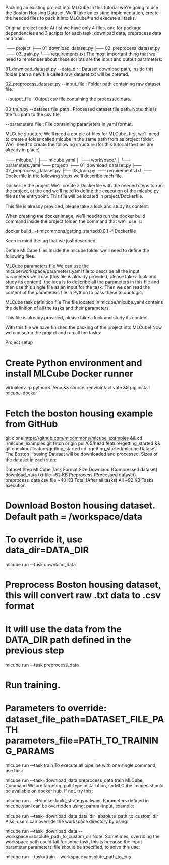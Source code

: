 Packing an existing project into MLCube
In this tutorial we're going to use the Boston Housing Dataset. We'll take an existing implementation, create the needed files to pack it into MLCube® and execute all tasks.

Original project code
At fist we have only 4 files, one for package dependencies and 3 scripts for each task: download data, preprocess data and train.

├── project
    ├── 01_download_dataset.py
    ├── 02_preprocess_dataset.py
    ├── 03_train.py
    └── requirements.txt
The most important thing that we need to remember about these scripts are the input and output parameters:

01_download_dataset.py
--data_dir : Dataset download path, inside this folder path a new file called raw_dataset.txt will be created.

02_preprocess_dataset.py
--input_file : Folder path containing raw dataset file.

--output_file : Output csv file containing the processed data.

03_train.py
--dataset_file_path : Processed dataset file path. Note: this is the full path to the csv file.

--parameters_file : File containing parameters in yaml format.

MLCube structure
We'll need a couple of files for MLCube, first we'll need to create a folder called mlcube in the same path from as project folder. We'll need to create the following structure (for this tutorial the files are already in place)

├── mlcube/
│   ├── mlcube.yaml
│   └── workspace/
│       └── parameters.yaml
└── project/
    ├── 01_download_dataset.py
    ├── 02_preprocess_dataset.py
    ├── 03_train.py
    ├── requirements.txt
    └── Dockerfile
In the following steps we'll describe each file.

Dockerize the project
We'll create a Dockerfile with the needed steps to run the project, at the end we'll need to define the execution of the mlcube.py file as the entrypoint. This file will be located in project/Dockerfile.

This file is already provided, please take a look and study its content.

When creating the docker image, we'll need to run the docker build command inside the project folder, the command that we'll use is:

docker build . -t mlcommons/getting_started:0.0.1 -f Dockerfile

Keep in mind the tag that we just described.

Define MLCube files
Inside the mlcube folder we'll need to define the following files.

MLCube parameters file
We can use the mlcube/workspace/parameters.yaml file to describe all the input parameters we'll use (this file is already provided, please take a look and study its content), the idea is to describe all the parameters in this file and then use this single file as an input for the task. Then we can read the content of the parameters file in Python to pass these to our logic.

MLCube task definition file
The file located in mlcube/mlcube.yaml contains the definition of all the tasks and their parameters.

This file is already provided, please take a look and study its content.

With this file we have finished the packing of the project into MLCube! Now we can setup the project and run all the tasks.

Project setup
# Create Python environment and install MLCube Docker runner 
virtualenv -p python3 ./env && source ./env/bin/activate && pip install mlcube-docker

# Fetch the boston housing example from GitHub
git clone https://github.com/mlcommons/mlcube_examples && cd ./mlcube_examples
git fetch origin pull/65/head:feature/getting_started && git checkout feature/getting_started
cd ./getting_started/mlcube
Dataset
The Boston Housing Dataset will be downloaded and processed. Sizes of the dataset in each step:

Dataset Step	MLCube Task	Format	Size
Downlaod (Compressed dataset)	download_data	txt file	~52 KB
Preprocess (Processed dataset)	preprocess_data	csv file	~40 KB
Total	(After all tasks)	All	~92 KB
Tasks execution
# Download Boston housing dataset. Default path = /workspace/data
# To override it, use data_dir=DATA_DIR
mlcube run --task download_data

# Preprocess Boston housing dataset, this will convert raw .txt data to .csv format
# It will use the data from the DATA_DIR path defined in the previous step
mlcube run --task preprocess_data

# Run training.
# Parameters to override: dataset_file_path=DATASET_FILE_PATH parameters_file=PATH_TO_TRAINING_PARAMS
mlcube run --task train
To execute all pipeline with one single command, use this:

mlcube run --task=download_data,preprocess_data,train
MLCube Command
We are targeting pull-type installation, so MLCube images should be available on docker hub. If not, try this:

mlcube run ... -Pdocker.build_strategy=always
Parameters defined in mlcube.yaml can be overridden using: param=input, example:

mlcube run --task=download_data data_dir=absolute_path_to_custom_dir
Also, users can override the workspace directory by using:

mlcube run --task=download_data --workspace=absolute_path_to_custom_dir
Note: Sometimes, overriding the workspace path could fail for some task, this is because the input parameter parameters_file should be specified, to solve this use:

mlcube run --task=train --workspace=absolute_path_to_cus
